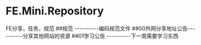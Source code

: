 # FE.Mini.Repository
FE分享，任务，规范
##规范              ----------编码规范文件
##00外网分享地址公告----------分享其他网站的资源
##01学习公告        ----------下一周需要学习东西
